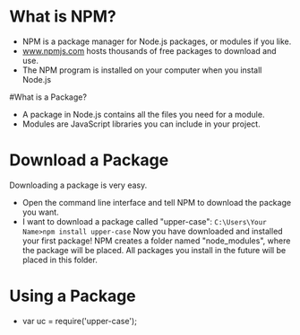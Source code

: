 # What is NPM?
- NPM is a package manager for Node.js packages, or modules if you like.
- www.npmjs.com hosts thousands of free packages to download and use.
- The NPM program is installed on your computer when you install Node.js

#What is a Package?
- A package in Node.js contains all the files you need for a module.
- Modules are JavaScript libraries you can include in your project.

# Download a Package
Downloading a package is very easy.
- Open the command line interface and tell NPM to download the package you want.
- I want to download a package called "upper-case": `C:\Users\Your Name>npm install upper-case`
Now you have downloaded and installed your first package!
NPM creates a folder named "node_modules", where the package will be placed. All packages you install in the future will be placed in this folder.

# Using a Package
- var uc = require('upper-case');
